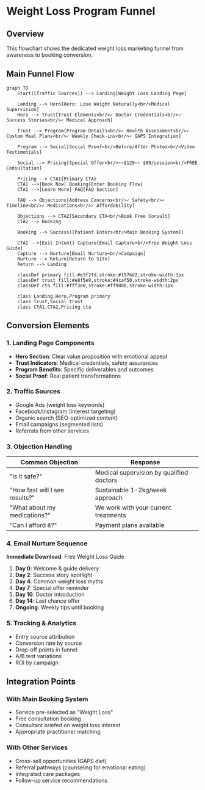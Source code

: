 # Weight Loss Program Funnel

## Overview
This flowchart shows the dedicated weight loss marketing funnel from awareness to booking conversion.

## Main Funnel Flow

```mermaid
graph TD
    Start([Traffic Sources]) --> Landing[Weight Loss Landing Page]
    
    Landing --> Hero[Hero: Lose Weight Naturally<br/>Medical Supervision]
    Hero --> Trust[Trust Elements<br/>✓ Doctor Credentials<br/>✓ Success Stories<br/>✓ Medical Approach]
    
    Trust --> Program[Program Details<br/>✓ Health Assessment<br/>✓ Custom Meal Plans<br/>✓ Weekly Check-ins<br/>✓ GAPS Integration]
    
    Program --> Social[Social Proof<br/>Before/After Photos<br/>Video Testimonials]
    
    Social --> Pricing[Special Offer<br/>~~$129~~ $89/session<br/>FREE Consultation]
    
    Pricing --> CTA1{Primary CTA}
    CTA1 -->|Book Now| Booking[Enter Booking Flow]
    CTA1 -->|Learn More| FAQ[FAQ Section]
    
    FAQ --> Objections[Address Concerns<br/>✓ Safety<br/>✓ Timeline<br/>✓ Medications<br/>✓ Affordability]
    
    Objections --> CTA2[Secondary CTA<br/>Book Free Consult]
    CTA2 --> Booking
    
    Booking --> Success([Patient Enters<br/>Main Booking System])
    
    CTA1 -->|Exit Intent| Capture[Email Capture<br/>Free Weight Loss Guide]
    Capture --> Nurture[Email Nurture<br/>Campaign]
    Nurture --> Return[Return to Site]
    Return --> Landing
    
    classDef primary fill:#e3f2fd,stroke:#1976d2,stroke-width:3px
    classDef trust fill:#e8f5e9,stroke:#4caf50,stroke-width:2px
    classDef cta fill:#fff3e0,stroke:#ff9800,stroke-width:3px
    
    class Landing,Hero,Program primary
    class Trust,Social trust
    class CTA1,CTA2,Pricing cta
```

## Conversion Elements

### 1. Landing Page Components
- **Hero Section**: Clear value proposition with emotional appeal
- **Trust Indicators**: Medical credentials, safety assurances
- **Program Benefits**: Specific deliverables and outcomes
- **Social Proof**: Real patient transformations

### 2. Traffic Sources
- Google Ads (weight loss keywords)
- Facebook/Instagram (interest targeting)
- Organic search (SEO-optimized content)
- Email campaigns (segmented lists)
- Referrals from other services

### 3. Objection Handling
| Common Objection | Response |
|-----------------|----------|
| "Is it safe?" | Medical supervision by qualified doctors |
| "How fast will I see results?" | Sustainable 1-2kg/week approach |
| "What about my medications?" | We work with your current treatments |
| "Can I afford it?" | Payment plans available |

### 4. Email Nurture Sequence
**Immediate Download**: Free Weight Loss Guide
1. **Day 0**: Welcome & guide delivery
2. **Day 2**: Success story spotlight
3. **Day 4**: Common weight loss myths
4. **Day 7**: Special offer reminder
5. **Day 10**: Doctor introduction
6. **Day 14**: Last chance offer
7. **Ongoing**: Weekly tips until booking

### 5. Tracking & Analytics
- Entry source attribution
- Conversion rate by source
- Drop-off points in funnel
- A/B test variations
- ROI by campaign

## Integration Points

### With Main Booking System
- Service pre-selected as "Weight Loss"
- Free consultation booking
- Consultant briefed on weight loss interest
- Appropriate practitioner matching

### With Other Services
- Cross-sell opportunities (GAPS diet)
- Referral pathways (counseling for emotional eating)
- Integrated care packages
- Follow-up service recommendations